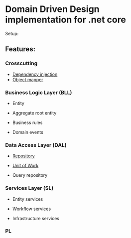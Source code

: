 # Domain Driven Design implementation for .net core 

Setup:

## Features:

### Crosscutting

- [Dependency injection][1]
- [Object mapper][2]

### Business Logic Layer (BLL)

- Entity

- Aggregate root entity

- Business rules

- Domain events

### Data Access Layer (DAL)

- [Repository][3]

- [Unit of Work][3]

- Query repository

### Services Layer (SL)

- Entity services

- Workflow services

- Infrastructure services

### PL

[1]: https://github.com/Alexander-Shein/DddCore/blob/net-core/Src/Crosscutting/DddCore.Contracts.Crosscutting/DependencyInjection/README.md
[2]: https://github.com/Alexander-Shein/DddCore/blob/net-core/Src/Crosscutting/DddCore.Contracts.Crosscutting/ObjectMapper/README.md
[3]: https://github.com/Alexander-Shein/DddCore/blob/net-core/Src/DAL/DddCore.Contracts.Dal/DomainStack/README.md
